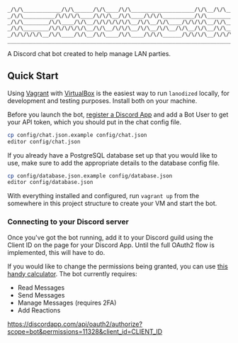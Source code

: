 ```
_/\/\____________/\/\______/\/\____/\/\____________________/\/\__/\/\__________________________________/\/\_
_/\/\__________/\/\/\/\____/\/\/\__/\/\____/\/\/\__________/\/\__________/\/\/\/\/\____/\/\/\__________/\/\_
_/\/\________/\/\____/\/\__/\/\/\/\/\/\__/\/\__/\/\____/\/\/\/\__/\/\________/\/\____/\/\/\/\/\____/\/\/\/\_
_/\/\________/\/\/\/\/\/\__/\/\__/\/\/\__/\/\__/\/\__/\/\__/\/\__/\/\______/\/\______/\/\________/\/\__/\/\_
_/\/\/\/\/\__/\/\____/\/\__/\/\____/\/\____/\/\/\______/\/\/\/\__/\/\/\__/\/\/\/\/\____/\/\/\/\____/\/\/\/\_
____________________________________________________________________________________________________________
```

A Discord chat bot created to help manage LAN parties.

## Quick Start
Using [Vagrant](https://www.vagrantup.com/downloads.html) with [VirtualBox](https://www.virtualbox.org/wiki/Downloads) is the easiest way to run `lanodized` locally, for development and testing purposes. Install both on your machine.

Before you launch the bot, [register a Discord App](https://discordapp.com/developers/applications/me) and add a Bot User to get your API token, which you should put in the chat config file.

```bash
cp config/chat.json.example config/chat.json
editor config/chat.json
```

If you already have a PostgreSQL database set up that you would like to use, make sure to add the appropriate details to the database config file.

```bash
cp config/database.json.example config/database.json
editor config/database.json
```

With everything installed and configured, run `vagrant up` from the somewhere in this project structure to create your VM and start the bot.

### Connecting to your Discord server
Once you've got the bot running, add it to your Discord guild using the Client ID on the page for your Discord App. Until the full OAuth2 flow is implemented, this will have to do.

If you would like to change the permissions being granted, you can use [this handy calculator](https://discordapi.com/permissions.html). The bot currently requires:
- Read Messages
- Send Messages
- Manage Messages (requires 2FA)
- Add Reactions

<https://discordapp.com/api/oauth2/authorize?scope=bot&permissions=11328&client_id=CLIENT_ID>